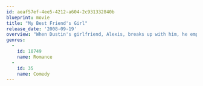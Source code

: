 ```yaml
---
id: aeaf57ef-4ee5-4212-a604-2c931332840b
blueprint: movie
title: "My Best Friend's Girl"
release_date: '2008-09-19'
overview: "When Dustin's girlfriend, Alexis, breaks up with him, he employs his best buddy, Tank, to take her out on the worst rebound date imaginable in the hopes that it will send her running back into his arms. But when Tank begins to really fall for Alexis, he finds himself in an impossible position."
genres:
  -
    id: 10749
    name: Romance
  -
    id: 35
    name: Comedy
---
```

